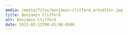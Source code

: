 ```yaml
---
media: /media/files/benjamin-clifford_arteditor.jpg
title: Benjamin Clifford
alt: Benjamin Clifford
date: 2021-03-12T08:41:00-0500
---
```

